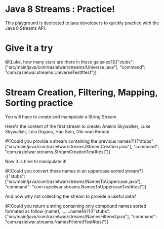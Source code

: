# Java 8 Streams : Practice!

This playground is dedicated to java developers to quickly practice with the Java 8 Streams API.

# Give it a try

@[Luke, how many stars are there in these galaxies?]({"stubs": ["src/main/java/com/razielwar/streams/Universe.java"], "command": "com.razielwar.streams.UniverseTest#test"})

# Stream Creation, Filtering, Mapping, Sorting practice

You will have to create and manipulate a String Stream.

Here's the content of the first stream to create:
Anakin Skywalker, Luke Skywalker, Leia Organa, Han Solo, Obi-wan Kenobi

@[Could you provide a stream containing the previous names?]({"stubs": ["src/main/java/com/razielwar/streams/StreamCreation.java"], "command": "com.razielwar.streams.StreamCreationTest#test"})

Now it is time to manipulate it!

@[Could you convert these names in an uppercase sorted stream?]({"stubs": ["src/main/java/com/razielwar/streams/NamesToUppercase.java"], "command": "com.razielwar.streams.NamesToUppercaseTest#test"})

And now why not collecting the stream to provide a useful data?

@[Could you return a string containing only compound names sorted formated as follow {name1, ..., ..nameN}?]({"stubs": ["src/main/java/com/razielwar/streams/NamesFiltered.java"], "command": "com.razielwar.streams.NamesFilteredTest#test"})
